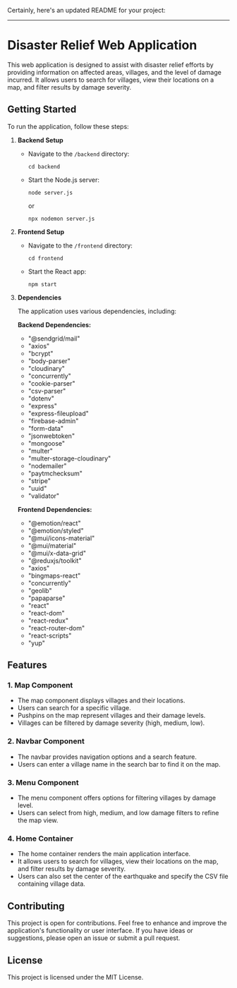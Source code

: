 Certainly, here's an updated README for your project:

---

# Disaster Relief Web Application

This web application is designed to assist with disaster relief efforts by providing information on affected areas, villages, and the level of damage incurred. It allows users to search for villages, view their locations on a map, and filter results by damage severity.

## Getting Started

To run the application, follow these steps:

1. **Backend Setup**

   - Navigate to the `/backend` directory:
     ```
     cd backend
     ```

   - Start the Node.js server:
     ```
     node server.js
     ```
     or
     ```
     npx nodemon server.js
     ```

2. **Frontend Setup**

   - Navigate to the `/frontend` directory:
     ```
     cd frontend
     ```

   - Start the React app:
     ```
     npm start
     ```

3. **Dependencies**

   The application uses various dependencies, including:

   **Backend Dependencies:**
   - "@sendgrid/mail"
   - "axios"
   - "bcrypt"
   - "body-parser"
   - "cloudinary"
   - "concurrently"
   - "cookie-parser"
   - "csv-parser"
   - "dotenv"
   - "express"
   - "express-fileupload"
   - "firebase-admin"
   - "form-data"
   - "jsonwebtoken"
   - "mongoose"
   - "multer"
   - "multer-storage-cloudinary"
   - "nodemailer"
   - "paytmchecksum"
   - "stripe"
   - "uuid"
   - "validator"

   **Frontend Dependencies:**
   - "@emotion/react"
   - "@emotion/styled"
   - "@mui/icons-material"
   - "@mui/material"
   - "@mui/x-data-grid"
   - "@reduxjs/toolkit"
   - "axios"
   - "bingmaps-react"
   - "concurrently"
   - "geolib"
   - "papaparse"
   - "react"
   - "react-dom"
   - "react-redux"
   - "react-router-dom"
   - "react-scripts"
   - "yup"

## Features

### 1. Map Component

- The map component displays villages and their locations.
- Users can search for a specific village.
- Pushpins on the map represent villages and their damage levels.
- Villages can be filtered by damage severity (high, medium, low).

### 2. Navbar Component

- The navbar provides navigation options and a search feature.
- Users can enter a village name in the search bar to find it on the map.

### 3. Menu Component

- The menu component offers options for filtering villages by damage level.
- Users can select from high, medium, and low damage filters to refine the map view.

### 4. Home Container

- The home container renders the main application interface.
- It allows users to search for villages, view their locations on the map, and filter results by damage severity.
- Users can also set the center of the earthquake and specify the CSV file containing village data.

## Contributing

This project is open for contributions. Feel free to enhance and improve the application's functionality or user interface. If you have ideas or suggestions, please open an issue or submit a pull request.

## License

This project is licensed under the MIT License.

